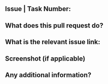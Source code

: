 <!-- Please, complete this template with the required information -->

## Issue | Task Number: #

## What does this pull request do?
<!-- Write your answer here-->

## What is the relevant issue link:
<!-- Write your answer here-->

## Screenshot (if applicable)
<!-- Paste screenshot here -->

## Any additional information?
<!-- Paste screenshot here -->

